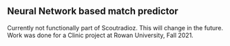 ## Neural Network based match predictor

Currently not functionally part of Scoutradioz. This will change in the future.
Work was done for a Clinic project at Rowan University, Fall 2021.
